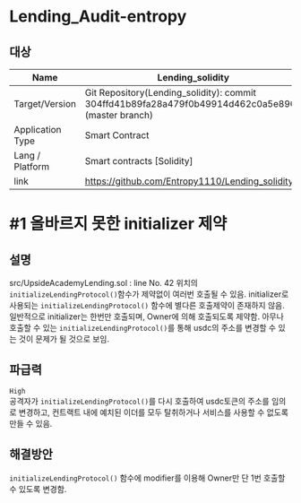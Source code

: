 
# Lending_Audit-entropy
## 대상
|Name |Lending_solidity|
|--|--|
|Target/Version|Git Repository(Lending_solidity): commit 304ffd41b89fa28a479f0b49914d462c0a5e8904 (master branch)|
|Application Type | Smart Contract|
|Lang / Platform | Smart contracts [Solidity] |
|link | https://github.com/Entropy1110/Lending_solidity

   

# #1 올바르지 못한 initializer 제약
## 설명
src/UpsideAcademyLending.sol : line No. 42 위치의 ```initializeLendingProtocol()```함수가 제약없이 여러번 호출될 수 있음.
initializer로 사용되는 ```initializeLendingProtocol()``` 함수에 별다른 호출제약이 존재하지 않음. 일반적으로 initializer는 한번만 호출되며, Owner에 의해 호출되도록 제약함. 아무나 호출할 수 있는 ```initializeLendingProtocol()```를 통해 usdc의 주소를 변경할 수 있는 것이 문제가 될 것으로 보임.


## 파급력 
```High ```   
공격자가 ```initializeLendingProtocol()```를 다시 호출하여 usdc토큰의 주소를 임의로 변경하고, 컨트랙트 내에 예치된 이더를 모두 탈취하거나 서비스를 사용할 수 없도록 만들 수 있음.

## 해결방안
```initializeLendingProtocol()``` 함수에 modifier를 이용해 Owner만 단 1번 호출할 수 있도록 변경함.



